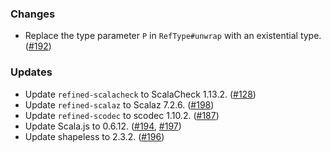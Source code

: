 ### Changes

* Replace the type parameter `P` in `RefType#unwrap` with an
  existential type. ([#192])

### Updates

* Update `refined-scalacheck` to ScalaCheck 1.13.2. ([#128])
* Update `refined-scalaz` to Scalaz 7.2.6. ([#198])
* Update `refined-scodec` to scodec 1.10.2. ([#187])
* Update Scala.js to 0.6.12. ([#194], [#197])
* Update shapeless to 2.3.2. ([#196])

[#128]: https://github.com/fthomas/refined/pull/128
[#187]: https://github.com/fthomas/refined/pull/187
[#192]: https://github.com/fthomas/refined/pull/192
[#194]: https://github.com/fthomas/refined/pull/194
[#196]: https://github.com/fthomas/refined/pull/196
[#197]: https://github.com/fthomas/refined/pull/197
[#198]: https://github.com/fthomas/refined/pull/198
